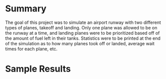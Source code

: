 # Summary
  The goal of this project was to simulate an airport runway with two different types of planes, takeoff and landing. Only one plane was
  allowed to be on the runway at a time, and landing planes were to be prioritized based off of the amount of fuel left in their tanks. 
  Statistics were to be printed at the end of the simulation as to how many planes took off or landed, average wait times for each plane,
  etc.
  
  # Sample Results
  
  
